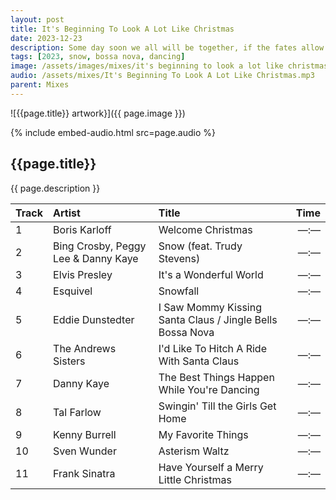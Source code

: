 ```yaml
---
layout: post
title: It's Beginning To Look A Lot Like Christmas
date: 2023-12-23
description: Some day soon we all will be together, if the fates allow
tags: [2023, snow, bossa nova, dancing]
image: /assets/images/mixes/it's beginning to look a lot like christmas.jpg
audio: /assets/mixes/It's Beginning To Look A Lot Like Christmas.mp3
parent: Mixes
---
```


![{{page.title}} artwork}]({{ page.image }})

{% include embed-audio.html src=page.audio %}

## {{page.title}}
{{ page.description }}

| Track | Artist                                    | Title                                                     | Time  |
|:------|:------------------------------------------|:----------------------------------------------------------|------:|
| 1     | Boris Karloff                             | Welcome Christmas                                         | —:—   |
| 2     | Bing Crosby, Peggy Lee & Danny Kaye       | Snow (feat. Trudy Stevens)                                | —:—   |
| 3     | Elvis Presley                             | It's a Wonderful World                                    | —:—   |
| 4     | Esquivel                                  | Snowfall                                                  | —:—   |
| 5     | Eddie Dunstedter                          | I Saw Mommy Kissing Santa Claus / Jingle Bells Bossa Nova | —:—   |
| 6     | The Andrews Sisters                       | I'd Like To Hitch A Ride With Santa Claus                 | —:—   |
| 7     | Danny Kaye                                | The Best Things Happen While You're Dancing               | —:—   |
| 8     | Tal Farlow                                | Swingin' Till the Girls Get Home                          | —:—   |
| 9     | Kenny Burrell                             | My Favorite Things                                        | —:—   |
| 10    | Sven Wunder                               | Asterism Waltz                                            | —:—   |
| 11    | Frank Sinatra                             | Have Yourself a Merry Little Christmas                    | —:—   |
